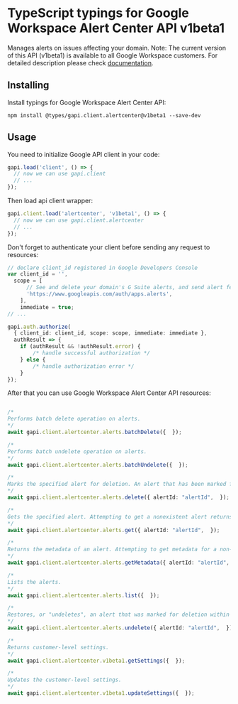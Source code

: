# TypeScript typings for Google Workspace Alert Center API v1beta1

Manages alerts on issues affecting your domain. Note: The current version of this API (v1beta1) is available to all Google Workspace customers. 
For detailed description please check [documentation](https://developers.google.com/admin-sdk/alertcenter/).

## Installing

Install typings for Google Workspace Alert Center API:

```
npm install @types/gapi.client.alertcenter@v1beta1 --save-dev
```

## Usage

You need to initialize Google API client in your code:

```typescript
gapi.load('client', () => {
  // now we can use gapi.client
  // ...
});
```

Then load api client wrapper:

```typescript
gapi.client.load('alertcenter', 'v1beta1', () => {
  // now we can use gapi.client.alertcenter
  // ...
});
```

Don't forget to authenticate your client before sending any request to resources:

```typescript
// declare client_id registered in Google Developers Console
var client_id = '',
  scope = [ 
      // See and delete your domain's G Suite alerts, and send alert feedback
      'https://www.googleapis.com/auth/apps.alerts',
    ],
    immediate = true;
// ...

gapi.auth.authorize(
  { client_id: client_id, scope: scope, immediate: immediate },
  authResult => {
    if (authResult && !authResult.error) {
        /* handle successful authorization */
    } else {
        /* handle authorization error */
    }
});
```

After that you can use Google Workspace Alert Center API resources:

```typescript

/*
Performs batch delete operation on alerts.
*/
await gapi.client.alertcenter.alerts.batchDelete({  });

/*
Performs batch undelete operation on alerts.
*/
await gapi.client.alertcenter.alerts.batchUndelete({  });

/*
Marks the specified alert for deletion. An alert that has been marked for deletion is removed from Alert Center after 30 days. Marking an alert for deletion has no effect on an alert which has already been marked for deletion. Attempting to mark a nonexistent alert for deletion results in a `NOT_FOUND` error.
*/
await gapi.client.alertcenter.alerts.delete({ alertId: "alertId",  });

/*
Gets the specified alert. Attempting to get a nonexistent alert returns `NOT_FOUND` error.
*/
await gapi.client.alertcenter.alerts.get({ alertId: "alertId",  });

/*
Returns the metadata of an alert. Attempting to get metadata for a non-existent alert returns `NOT_FOUND` error.
*/
await gapi.client.alertcenter.alerts.getMetadata({ alertId: "alertId",  });

/*
Lists the alerts.
*/
await gapi.client.alertcenter.alerts.list({  });

/*
Restores, or "undeletes", an alert that was marked for deletion within the past 30 days. Attempting to undelete an alert which was marked for deletion over 30 days ago (which has been removed from the Alert Center database) or a nonexistent alert returns a `NOT_FOUND` error. Attempting to undelete an alert which has not been marked for deletion has no effect.
*/
await gapi.client.alertcenter.alerts.undelete({ alertId: "alertId",  });

/*
Returns customer-level settings.
*/
await gapi.client.alertcenter.v1beta1.getSettings({  });

/*
Updates the customer-level settings.
*/
await gapi.client.alertcenter.v1beta1.updateSettings({  });
```
